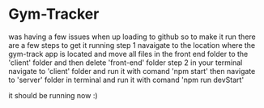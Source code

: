 # Gym-Tracker
was having a few issues when up loading to github so to make it run there are a few steps to get it running
step 1 
navaigate to the location where the gym-track app is located and move all files in the front end folder to the 'client' folder and then delete 'front-end' folder 
step 2 
in your terminal navigate to 'client' folder and run it with comand 'npm start'
then navigate to 'server' folder in terminal and run it with comand 'npm run devStart'

it should be running now :) 
